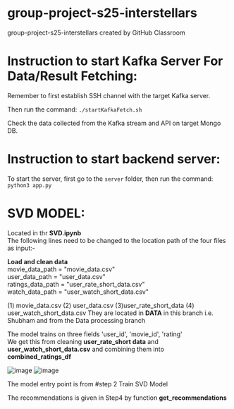 # group-project-s25-interstellars

group-project-s25-interstellars created by GitHub Classroom

# Instruction to start Kafka Server For Data/Result Fetching:

Remember to first establish SSH channel with the target Kafka server.

Then run the command:
`./startKafkaFetch.sh`

Check the data collected from the Kafka stream and API on target Mongo DB.

# Instruction to start backend server:

To start the server, first go to the `server` folder, then run the command:
`python3 app.py`

# SVD MODEL:
Located in thr **SVD.ipynb**<br>
The following lines need to be changed to the location path of the four files as input:-<br>

**Load and clean data**<br>
movie_data_path = "movie_data.csv"<br>
user_data_path = "user_data.csv"<br>
ratings_data_path = "user_rate_short_data.csv"<br>
watch_data_path = "user_watch_short_data.csv"<br>

(1) movie_data.csv (2) user_data.csv (3)user_rate_short_data (4) user_watch_short_data.csv
They are located in **DATA** in this branch i.e. Shubham and from the Data processing branch<br>

The model trains on three fields 'user_id', 'movie_id', 'rating'<br>
We get this from cleaning **user_rate_short data** and **user_watch_short_data.csv** and combining them into **combined_ratings_df**<br>


![image](https://github.com/user-attachments/assets/1ef257d3-c176-42e5-9436-91a6f5e48001)
![image](https://github.com/user-attachments/assets/d85f3fe8-5933-4813-be84-ab776d8f85ef)

The model entry point is from #step 2 Train SVD Model<br>

The recommendations is given in Step4 by function **get_recommendations**<br>
